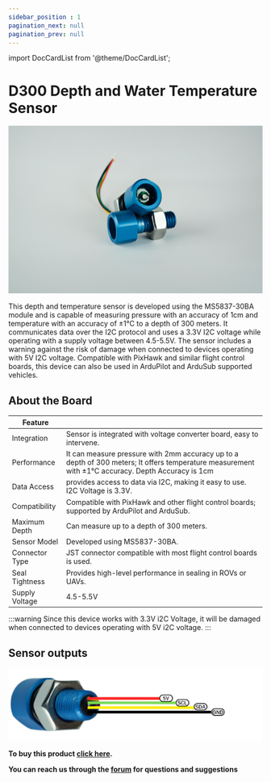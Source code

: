 ```yaml
---
sidebar_position : 1
pagination_next: null
pagination_prev: null
---
```


import DocCardList from '@theme/DocCardList';

# D300 Depth and Water Temperature Sensor


![Pressure sensor](./image/d300-resim.png)

This depth and temperature sensor is developed using the MS5837-30BA module and is capable of measuring pressure with an accuracy of 1cm and temperature with an accuracy of ±1°C to a depth of 300 meters. It communicates data over the I2C protocol and uses a 3.3V I2C voltage while operating with a supply voltage between 4.5-5.5V. The sensor includes a warning against the risk of damage when connected to devices operating with 5V I2C voltage. Compatible with PixHawk and similar flight control boards, this device can also be used in ArduPilot and ArduSub supported vehicles.


## About the Board

Feature | |
|----------------------------|--------------------------------------------------------------------------------------------------------------------------------------------------------------------------------------------------------------------------------------------|
|Integration |Sensor is integrated with voltage converter board, easy to intervene. |
Performance | It can measure pressure with 2mm accuracy up to a depth of 300 meters; It offers temperature measurement with ±1°C accuracy. Depth Accuracy is 1cm
|Data Access| provides access to data via I2C, making it easy to use. I2C Voltage is 3.3V.
|Compatibility | Compatible with PixHawk and other flight control boards; supported by ArduPilot and ArduSub.
|Maximum Depth |Can measure up to a depth of 300 meters.
|Sensor Model |Developed using MS5837-30BA.
|Connector Type| JST connector compatible with most flight control boards is used.
|Seal Tightness| Provides high-level performance in sealing in ROVs or UAVs.
|Supply Voltage | 4.5-5.5V |

:::warning
Since this device works with 3.3V i2C Voltage, it will be damaged when connected to devices operating with 5V i2C voltage.
:::

## Sensor outputs

![Sensor Outputs](./image/d300.png)




**To buy this product [click here](https://degzrobotics.com/product/derinlik-ve-sicaklik-sensoru/).** 

**You can reach us through the [forum](https://forum.degzrobotics.com/) for questions and suggestions**

 

<DocCardList />